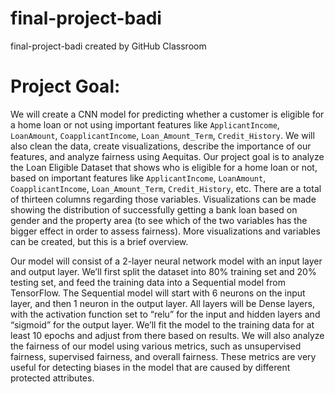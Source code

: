 # final-project-badi
final-project-badi created by GitHub Classroom

# Project Goal:
We will create a CNN model for predicting whether a customer is eligible for a home loan or not using important features like `ApplicantIncome`, `LoanAmount`, `CoapplicantIncome`, `Loan_Amount_Term`, `Credit_History`. We will also clean the data, create visualizations, describe the importance of our features, and analyze fairness using Aequitas. 
Our project goal is to analyze the Loan Eligible Dataset that shows who is eligible for a home loan or not, based on important features like `ApplicantIncome`, `LoanAmount`, `CoapplicantIncome`, `Loan_Amount_Term`, `Credit_History`, etc. There are a total of thirteen columns regarding those variables. Visualizations can be made showing the distribution of successfully getting a bank loan based on gender and the property area (to see which of the two variables has the bigger effect in order to assess fairness). More visualizations and variables can be created, but this is a brief overview. 

Our model will consist of a 2-layer neural network model with an input layer and output layer. We’ll first split the dataset into 80% training set and 20% testing set, and feed the training data into a Sequential model from TensorFlow. The Sequential model will start with 6 neurons on the input layer, and then 1 neuron in the output layer. All layers will be Dense layers, with the activation function set to “relu” for the input and hidden layers and “sigmoid” for the output layer. We’ll fit the model to the training data for at least 10 epochs and adjust from there based on results. We will also analyze the fairness of our model using various metrics, such as unsupervised fairness, supervised fairness, and overall fairness. These metrics are very useful for detecting biases in the model that are caused by different protected attributes.


